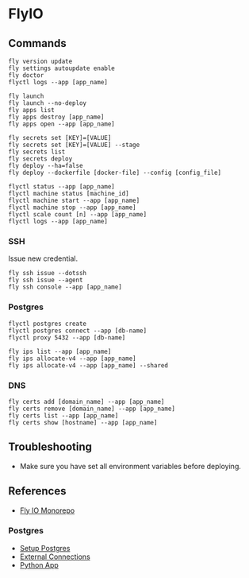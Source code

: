 # FlyIO

## Commands

```
fly version update
fly settings autoupdate enable
fly doctor
flyctl logs --app [app_name]
```

```
fly launch
fly launch --no-deploy
fly apps list
fly apps destroy [app_name]
fly apps open --app [app_name]
```

```
fly secrets set [KEY]=[VALUE]
fly secrets set [KEY]=[VALUE] --stage
fly secrets list
fly secrets deploy
fly deploy --ha=false
fly deploy --dockerfile [docker-file] --config [config_file]
```

```
flyctl status --app [app_name]
flyctl machine status [machine_id]
flyctl machine start --app [app_name]
flyctl machine stop --app [app_name]
flyctl scale count [n] --app [app_name]
flyctl logs --app [app_name]
```

### SSH

Issue new credential.

```
fly ssh issue --dotssh
fly ssh issue --agent
fly ssh console --app [app_name]
```

### Postgres

```
flyctl postgres create
flyctl postgres connect --app [db-name]
flyctl proxy 5432 --app [db-name]

fly ips list --app [app_name]
fly ips allocate-v4 --app [app_name]
fly ips allocate-v4 --app [app_name] --shared
```

### DNS

```
fly certs add [domain_name] --app [app_name]
fly certs remove [domain_name] --app [app_name]
fly certs list --app [app_name]
fly certs show [hostname] --app [app_name]
```

## Troubleshooting

- Make sure you have set all environment variables before deploying.

## References

- [Fly IO Monorepo](https://fly.io/docs/reference/monorepo/)

### Postgres

- [Setup Postgres](https://medium.com/data-folks-indonesia/setup-free-postgresql-on-fly-io-and-import-database-3f8f891cbc71)
- [External Connections](https://fly.io/docs/postgres/connecting/connecting-external/)
- [Python App](https://fly.io/docs/languages-and-frameworks/python/)
